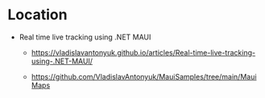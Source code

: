# Location


*   Real time live tracking using .NET MAUI

    *   https://vladislavantonyuk.github.io/articles/Real-time-live-tracking-using-.NET-MAUI/

    *   https://github.com/VladislavAntonyuk/MauiSamples/tree/main/MauiMaps

